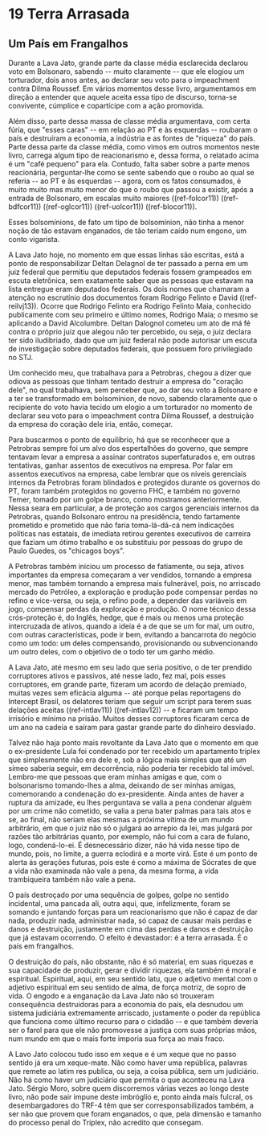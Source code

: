 # 19  Terra Arrasada





## Um País em Frangalhos



Durante a Lava Jato, grande parte da classe média esclarecida declarou voto em Bolsonaro, sabendo -- muito claramente -- que ele elogiou um torturador, dois anos antes, ao declarar seu voto para o impeachment contra Dilma Roussef. Em vários momentos desse livro, argumentamos em direção a entender que aquele aceita essa tipo de discurso, torna-se convivente, cúmplice e copartícipe com a ação promovida.



Além disso, parte dessa massa de classe média argumentava, com certa fúria, que "esses caras" -- em relação ao PT e às esquerdas -- roubaram o país e destruíram a economia, a indústria e as fontes de "riqueza" do país. Parte dessa parte da classe média, como vimos em outros momentos neste livro, carrega algum tipo de reacionarismo e, dessa forma, o relatado acima é um "café pequeno" para ela. Contudo, falta saber sobre a parte menos reacionária, perguntar-lhe como se sente sabendo que o roubo ao qual se referia -- ao PT e às esquerdas -- agora, com os fatos consumados, é muito muito mas muito menor do que o roubo que passou a existir, após a entrada de Bolsonaro, em escalas muito maiores ((ref-folcor11)) ((ref-bdfcor11)) ((ref-oglcor11)) ((ref-uolcor11)) ((ref-blocor11)).



Esses bolsomínions, de fato um tipo de bolsomínion, não tinha a menor noção de tão estavam enganados, de tão teriam caído num engono, um conto vigarista.



A Lava Jato hoje, no momento em que essas linhas são escritas, está a ponto de responsabilizar Deltan Delagnol de ter passado a perna em um juiz federal que permitiu que deputados federais fossem grampeados em escuta eletrônica, sem exatamente saber que as pessoas que estavam na lista entregue eram deputados federais. Os dois nomes que chamaram a atenção no escrutínio dos documentos foram Rodrigo Felinto e David ((ref-reilvj13)). Ocorre que Rodrigo Felinto era Rodrigo Felinto Maia, conhecido publicamente com seu primeiro e último nomes, Rodrigo Maia; o mesmo se aplicando a David Alcolumbre.  Deltan Dalognol cometeu um ato de má fé contra o próprio juiz que alegou não ter percebido, ou seja, o juiz declara ter sido iludibriado, dado que um juiz federal não pode autorisar um escuta de investigação sobre deputados federais, que possuem foro privilegiado no STJ.



Um conhecido meu, que trabalhava para a Petrobras, chegou a dizer que odiova as pessoas que tinham tentado destruir a empresa do "coração dele", no qual trabalhava, sem perceber que, ao dar seu voto a Bolsonaro e a ter se transformado em bolsomínion, de novo, sabendo claramente que o recipiente do voto havia tecido um elogio a um torturador no momento de declarar seu voto para o impeachment contra Dilma Roussef, a destruição da empresa do coração dele iria, então, começar.



Para buscarmos o ponto de equilíbrio, há que se reconhecer que a Petrobras sempre foi um alvo dos espertalhões do governo, que sempre tentavam levar a empresa a assinar contratos superfaturados e, em outras tentativas, ganhar assentos de executivos na empresa.  Por falar em assentos executivos na empresa, cabe lembrar que os níveis gerenciais internos da Petrobras foram blindados e protegidos durante os governos do PT, foram também protegidos no governo FHC, e também no governo Temer, tomado por um golpe branco, como mostramos anteriormente.  Nessa seara em particular, a de proteção aos cargos gerenciais internos da Petrobras, quando Bolsonaro entrou na presidência, tendo fartamente prometido e prometido que não faria toma-lá-dá-cá nem indicações políticas nas estatais, de imediata retirou gerentes executivos de carreira que faziam um ótimo trabalho e os substituiu por pessoas do grupo de Paulo Guedes, os "chicagos boys".



A Petrobras também iniciou um processo de fatiamente, ou seja, ativos importantes da empresa começaram a ver vendidos, tornando a empresa menor, mas também tornando a empresa mais fulnerável, pois, no arriscado mercado do Petróleo, a exploração e produção pode compensar perdas no refino e vice-versa, ou seja, o refino pode, a depender das variáveis em jogo, compensar perdas da exploração e produção.  O nome técnico dessa crós-proteção é, do Inglês, hedge, que é mais ou menos uma proteção intercruzada de ativos, quando a ideia é a de que se um for mal, um outro, com outras características, pode ir bem, evitando a bancarrota do negócio como um todo: um deles compensando, provisionando ou subvencionando um outro deles, com o objetivo de o todo ter um ganho médio.



A Lava Jato, até mesmo em seu lado que seria positivo, o de ter prendido corruptores ativos e passivos, até nesse lado, fez mal, pois esses corruptores, em grande parte, fizeram um acordo de delação premiado, muitas vezes sem eficácia alguma -- até porque pelas reportagens do Intercept Brasil, os delatores teriam que seguir um script para terem suas delações aceitas ((ref-intlav11)) ((ref-intlav12)) -- e ficaram um tempo irrisório e mínimo na prisão.  Muitos desses corruptores ficaram cerca de um ano na cadeia e saíram para gastar grande parte do dinheiro desviado.



Talvez não haja ponto mais revoltante da Lava Jato que o momento em que o ex-presidente Lula foi condenado por ter recebido um apartamento triplex que simplesmente não era dele e, sob a lógica mais simples que até um símeo saberia seguir, em decorrência, não poderia ter recebido tal imóvel.  Lembro-me que pessoas que eram minhas amigas e que, com o bolsonarismo tomando-lhes a alma, deixando de ser minhas amigas, comemorando a condenação do ex-presidente. Ainda antes de haver a ruptura da amizade, eu lhes perguntava se valia a pena condenar alguém por um crime não cometido, se valia a pena bater palmas para tais atos e se, ao final, não seriam elas mesmas a próxima vítima de um mundo arbitrário, em que o juiz não só o julgará ao arrepio da lei, mas julgará por razões tão arbitrárias quanto, por exemplo, não fui com a cara de fulano, logo, condená-lo-ei.  É desnecessário dizer, não há vida nesse tipo de mundo, pois, no limite, a guerra eclodirá e a morte virá.  Este é um ponto de alerta às gerações futuras, pois este é como a máxima de Sócrates de que a vida não examinada não vale a pena, da mesma forma, a vida trambiqueira também não vale a pena.



O país destroçado por uma sequência de golpes, golpe no sentido incidental, uma pancada ali, outra aqui, que, infelizmente, foram se somando e juntando forças para um reacionarismo que não é capaz de dar nada, produzir nada, administrar nada, só capaz de causar mais perdas e danos e destruição, justamente em cima das perdas e danos e destruição que já estavam ocorrendo. O efeito é devastador: é a terra arrasada. É o país em frangalhos.



O destruição do país, não obstante, não é só material, em suas riquezas e sua capacidade de produzir, gerar e dividir riquezas, ela também é moral e espiritual.  Espiritual, aqui, em seu sentido latu, que o adjetivo mental com o adjetivo espiritual em seu sentido de alma, de força motriz, de sopro de vida.  O engodo e a enganação da Lava Jato não só trouxeram consequência destruidoras para a economia do país, ela desnudou um sistema judiciária extremamente arriscado, justamente o poder da república que funciona como último recurso para o cidadão -- e que também deveria ser o farol para que ele não promovesse a justiça com suas próprias mãos, num mundo em que o mais forte imporia sua força ao mais fraco.



A Lavo Jato colocou tudo isso em xeque e é um xeque que no passo sentido já era um xeque-mate.  Não como haver uma república, palavras que remete ao latim res publica, ou seja, a coisa pública, sem um judiciário. Não há como haver um judiciário que permita o que aconteceu na Lava Jato.  Sérgio Moro, sobre quem discorremos várias vezes ao longo deste livro, não pode sair impune deste imbróglio e, ponto ainda mais fulcral, os desembargadores do TRF-4 têm que ser corresponsabilizados também, a ser não que provem que foram enganados, o que, pela dimensão e tamanho do processo penal do Triplex, não acredito que consegam.
